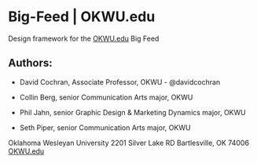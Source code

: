 Big-Feed | OKWU.edu
===================

Design framework for the [OKWU.edu](http://www.okwu.edu) Big Feed

## Authors:

* David Cochran, Associate Professor, OKWU - @davidcochran

* Collin Berg, senior Communication Arts major, OKWU

* Phil Jahn, senior Graphic Design & Marketing Dynamics major, OKWU

* Seth Piper, senior Communication Arts major, OKWU

Oklahoma Wesleyan University
2201 Silver Lake RD
Bartlesville, OK 74006
[OKWU.edu](http://www.okwu.edu)